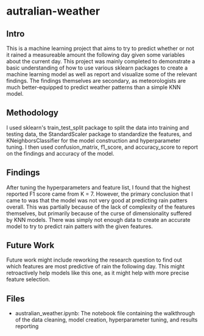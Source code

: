 # autralian-weather

## Intro
This is a machine learning project that aims to try to predict whether or not it rained a measureable amount the following day given some variables about the current day. This project was mainly completed to demonstrate a basic understanding of how to use various sklearn packages to create a machine learning model as well as report and visualize some of the relevant findings. The findings themselves are secondary, as meteorologists are much better-equipped to predict weather patterns than a simple KNN model.

## Methodology
I used sklearn's train_test_split package to split the data into training and testing data, the StandardScaler package to standardize the features, and KNeighborsClassifier for the model construction and hyperparameter tuning. I then used confusion_matrix, f1_score, and accuracy_score to report on the findings and accuracy of the model.

## Findings
After tuning the hyperparameters and feature list, I found that the highest reported F1 score came from K = 7. However, the primary conclusion that I came to was that the model was not very good at predicting rain patters overall. This was partially because of the lack of complexity of the features themselves, but primarily because of the curse of dimensionality suffered by KNN models. There was simply not enough data to create an accurate model to try to predict rain patters with the given features.

## Future Work
Future work might include reworking the research question to find out which features are most predictive of rain the following day. This might retroactively help models like this one, as it might help with more precise feature selection.

## Files
* australian_weather.ipynb: The notebook file containing the walkthrough of the data cleaning, model creation, hyperparameter tuning, and results reporting
